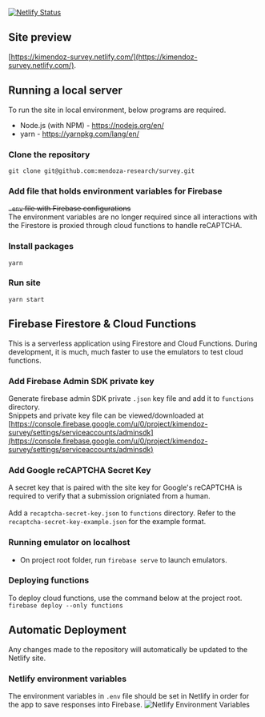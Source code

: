 [![Netlify Status](https://api.netlify.com/api/v1/badges/ac68c6cf-6aef-49d1-a79b-5abb0ef36ce3/deploy-status)](https://app.netlify.com/sites/kimendoz-survey/deploys)

## Site preview
[https://kimendoz-survey.netlify.com/](https://kimendoz-survey.netlify.com/). 

## Running a local server
To run the site in local environment, below programs are required. 
- Node.js (with NPM) - https://nodejs.org/en/
- yarn - https://yarnpkg.com/lang/en/

### Clone the repository
```git clone git@github.com:mendoza-research/survey.git```

### Add file that holds environment variables for Firebase
~~`.env` file with Firebase configurations~~<br>
The environment variables are no longer required since all interactions with the Firestore is proxied through cloud functions to handle reCAPTCHA. 

### Install packages
```yarn```

### Run site
```yarn start```

## Firebase Firestore & Cloud Functions
This is a serverless application using Firestore and Cloud Functions. During development, it is much, much faster to use the emulators to test cloud functions. 

### Add Firebase Admin SDK private key
Generate firebase admin SDK private `.json` key file and add it to `functions` directory.<br>
Snippets and private key file can be viewed/downloaded at
[https://console.firebase.google.com/u/0/project/kimendoz-survey/settings/serviceaccounts/adminsdk](https://console.firebase.google.com/u/0/project/kimendoz-survey/settings/serviceaccounts/adminsdk)

### Add Google reCAPTCHA Secret Key
A secret key that is paired with the site key for Google's reCAPTCHA is required to verify that a submission origniated from a human.
<br><br>
Add a `recaptcha-secret-key.json` to `functions` directory. Refer to the `recaptcha-secret-key-example.json` for the example format.

### Running emulator on localhost
- On project root folder, run `firebase serve` to launch emulators.

### Deploying functions
To deploy cloud functions, use the command below at the project root. 
```firebase deploy --only functions```

## Automatic Deployment
Any changes made to the repository will automatically be updated to the Netlify site. 

### Netlify environment variables
The environment variables in `.env` file should be set in Netlify in order for the app to save responses into Firebase. 
![Netlify Environment Variables](https://user-images.githubusercontent.com/1064036/61260255-69102e80-a7b8-11e9-8828-f8b0ebe1284c.png)
